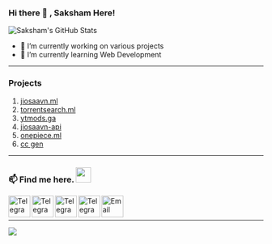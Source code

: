 ### Hi there 👋 , Saksham Here!


![Saksham's GitHub Stats](https://github-readme-stats.vercel.app/api?username=Oshekher&show_icons=true&theme=dracula&title_color=CDE545&count_private=true&icon_color=CDE545&hide=["issues"])

<p align="left"> </p>


- 🔭 I’m currently working on various projects
- 🌱 I’m currently learning Web Development

------------------------------------------  
### Projects  
1) [jiosaavn.ml](https://www.jiosaavn.ml/)
2) [torrentsearch.ml](https://www.torrentsearch.ml/)
3) [ytmods.ga](https://ytmods.ga)
4) [jiosaavn-api](https://jiosaavn-alpha.vercel.app/)
5) [onepiece.ml](https://onepiece.ml)
6) [cc gen](https://connectvip.online/en/)
------------------------------------------  

### 📫 Find me here. <img src="https://media.giphy.com/media/WUlplcMpOCEmTGBtBW/giphy.gif" width="30"> 
<div style="display-flex">
<a href="https://twitter.com/PurityWasHere"> <img align="left" width="43px" src="https://github.com/Oshekher/Oshekher/blob/main/twitter.png" title="Telegram"/></a>
<a href="https://youtube.com/channel/UC4j-m2uCBfeD_1w_jPbGFng"> <img align="left" width="43px" src="https://github.com/Oshekher/Oshekher/blob/main/youtube.png" title="Telegram"/></a>
<a href="https://t.me/PurityWasHere"> <img align="left" width="43px" src="https://github.com/Oshekher/Oshekher/blob/main/telegram.png" title="Telegram"/></a>
<a href="https://connectvip.eu/"> <img align="left" width="43px" src="https://github.com/Oshekher/Oshekher/blob/main/internet.png" title="Telegram"/></a>
<a href="mailto: omeepd009@gmail.com"> <img align="left" width="43px" src="https://github.com/Oshekher/Oshekher/blob/main/email.png" title="Email"/> </a><br>
</div>&nbsp;
&nbsp;
&nbsp;

-------------------------------------------

<img style="align-center" src="https://github-readme-stats.lostgirljourney.vercel.app/api/top-langs/?username=Oshekher&layout=compact&show_icons=true&theme=dracula&title_color=CDE545&count_private=true&icon_color=CDE545">
